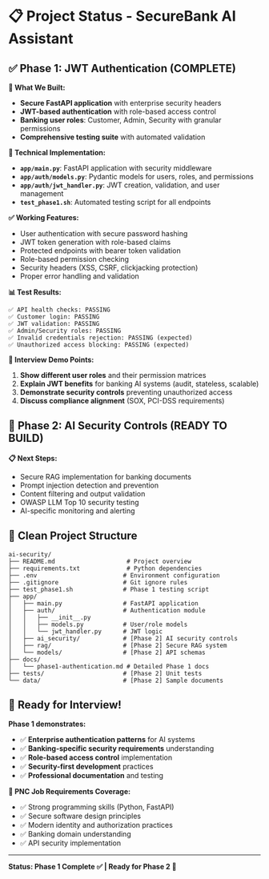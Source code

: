 # 📋 Project Status - SecureBank AI Assistant

## ✅ Phase 1: JWT Authentication (COMPLETE)

**🎯 What We Built:**
- **Secure FastAPI application** with enterprise security headers
- **JWT-based authentication** with role-based access control
- **Banking user roles**: Customer, Admin, Security with granular permissions
- **Comprehensive testing suite** with automated validation

**🔧 Technical Implementation:**
- **`app/main.py`**: FastAPI application with security middleware
- **`app/auth/models.py`**: Pydantic models for users, roles, and permissions
- **`app/auth/jwt_handler.py`**: JWT creation, validation, and user management
- **`test_phase1.sh`**: Automated testing script for all endpoints

**✅ Working Features:**
- User authentication with secure password hashing
- JWT token generation with role-based claims
- Protected endpoints with bearer token validation
- Role-based permission checking
- Security headers (XSS, CSRF, clickjacking protection)
- Proper error handling and validation

**📊 Test Results:**
```
✅ API health checks: PASSING
✅ Customer login: PASSING  
✅ JWT validation: PASSING
✅ Admin/Security roles: PASSING
✅ Invalid credentials rejection: PASSING (expected)
✅ Unauthorized access blocking: PASSING (expected)
```

**🎤 Interview Demo Points:**
1. **Show different user roles** and their permission matrices
2. **Explain JWT benefits** for banking AI systems (audit, stateless, scalable)
3. **Demonstrate security controls** preventing unauthorized access
4. **Discuss compliance alignment** (SOX, PCI-DSS requirements)

## 🚧 Phase 2: AI Security Controls (READY TO BUILD)

**📋 Next Steps:**
- Secure RAG implementation for banking documents
- Prompt injection detection and prevention
- Content filtering and output validation
- OWASP LLM Top 10 security testing
- AI-specific monitoring and alerting

## 📁 Clean Project Structure

```
ai-security/
├── README.md                    # Project overview
├── requirements.txt             # Python dependencies
├── .env                        # Environment configuration
├── .gitignore                  # Git ignore rules
├── test_phase1.sh              # Phase 1 testing script
├── app/
│   ├── main.py                 # FastAPI application
│   ├── auth/                   # Authentication module
│   │   ├── __init__.py
│   │   ├── models.py           # User/role models
│   │   └── jwt_handler.py      # JWT logic
│   ├── ai_security/            # [Phase 2] AI security controls
│   ├── rag/                    # [Phase 2] Secure RAG system
│   └── models/                 # [Phase 2] API schemas
├── docs/
│   └── phase1-authentication.md # Detailed Phase 1 docs
├── tests/                      # [Phase 2] Unit tests
└── data/                       # [Phase 2] Sample documents
```

## 🚀 Ready for Interview!

**Phase 1 demonstrates:**
- ✅ **Enterprise authentication patterns** for AI systems
- ✅ **Banking-specific security requirements** understanding
- ✅ **Role-based access control** implementation
- ✅ **Security-first development** practices
- ✅ **Professional documentation** and testing

**🎯 PNC Job Requirements Coverage:**
- ✅ Strong programming skills (Python, FastAPI)
- ✅ Secure software design principles
- ✅ Modern identity and authorization practices
- ✅ Banking domain understanding
- ✅ API security implementation

---
**Status: Phase 1 Complete ✅ | Ready for Phase 2 🚀**